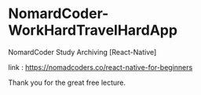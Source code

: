 # NomardCoder-WorkHardTravelHardApp
NomardCoder Study Archiving [React-Native]

link : https://nomadcoders.co/react-native-for-beginners

Thank you for the great free lecture.
